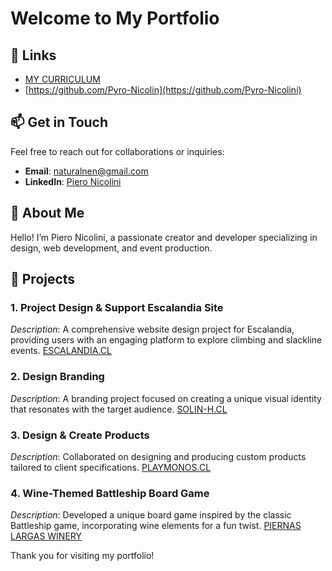 # Welcome to My Portfolio

## 🔗 Links

- [MY CURRICULUM](https://pyro-nicolini.github.io/curriculum/)
- [https://github.com/Pyro-Nicolin](https://github.com/Pyro-Nicolini)

## 📫 Get in Touch

Feel free to reach out for collaborations or inquiries:
- **Email**: [naturalnen@gmail.com](mailto:naturalnen@gmail.com)
- **LinkedIn**: [Piero Nicolini](https://www.linkedin.com/in/pieronicolini/)

## 🌟 About Me

Hello! I’m Piero Nicolini, a passionate creator and developer specializing in design, web development, and event production.


## 🚀 Projects

### 1. **Project Design & Support Escalandia Site**
*Description*: A comprehensive website design project for Escalandia, providing users with an engaging platform to explore climbing and slackline events. 
[ESCALANDIA.CL](https://escalandia.cl)

### 2. **Design Branding**
*Description*: A branding project focused on creating a unique visual identity that resonates with the target audience.
[SOLIN-H.CL](https://solin-h.cl/)

### 3. **Design & Create Products**
*Description*: Collaborated on designing and producing custom products tailored to client specifications.
[PLAYMONOS.CL](https://playmonos.cl/)

### 4. **Wine-Themed Battleship Board Game**
*Description*: Developed a unique board game inspired by the classic Battleship game, incorporating wine elements for a fun twist.
[PIERNAS LARGAS WINERY](https://www.piernaslargas.cl/)

Thank you for visiting my portfolio!